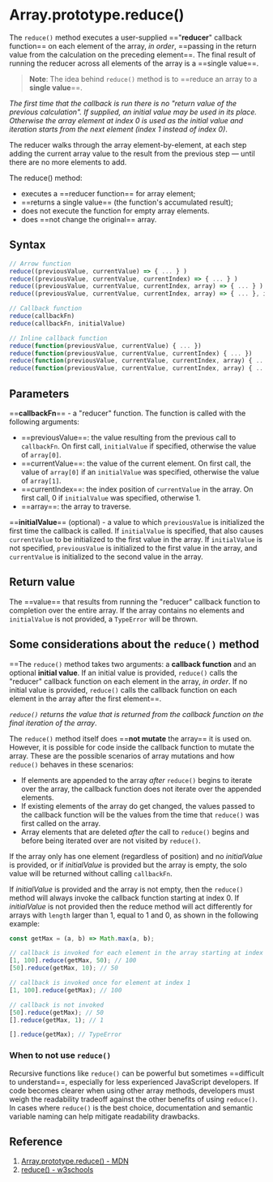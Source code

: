 # Array.prototype.reduce()

The `reduce()` method executes a user-supplied =="**reducer**" callback function== on each element of the array, _in order_, ==passing in the return value from the calculation on the preceding element==. The final result of running the reducer across all elements of the array is a ==single value==.

> **Note**: The idea behind `reduce()` method is to ==reduce an array to a **single value**==.

_The first time that the callback is run there is no "return value of the previous calculation". If supplied, an initial value may be used in its place. Otherwise the array element at index 0 is used as the initial value and iteration starts from the next element (index 1 instead of index 0)_.

The reducer walks through the array element-by-element, at each step adding the current array value to the result from the previous step — until there are no more elements to add.

The reduce() method:

- executes a ==reducer function== for array element;
- ==returns a single value== (the function's accumulated result);
- does not execute the function for empty array elements.
- does ==not change the original== array.

## Syntax

```js
// Arrow function
reduce((previousValue, currentValue) => { ... } )
reduce((previousValue, currentValue, currentIndex) => { ... } )
reduce((previousValue, currentValue, currentIndex, array) => { ... } )
reduce((previousValue, currentValue, currentIndex, array) => { ... }, initialValue)

// Callback function
reduce(callbackFn)
reduce(callbackFn, initialValue)

// Inline callback function
reduce(function(previousValue, currentValue) { ... })
reduce(function(previousValue, currentValue, currentIndex) { ... })
reduce(function(previousValue, currentValue, currentIndex, array) { ... })
reduce(function(previousValue, currentValue, currentIndex, array) { ... }, initialValue)
```

## Parameters

==**callbackFn**== - a "reducer" function. The function is called with the following arguments:

- ==previousValue==: the value resulting from the previous call to `callbackFn`. On first call, `initialValue` if specified, otherwise the value of `array[0]`.
- ==currentValue==: the value of the current element. On first call, the value of `array[0]` if an `initialValue` was specified, otherwise the value of `array[1]`.
- ==currentIndex==: the index position of `currentValue` in the array. On first call, 0 if `initialValue` was specified, otherwise 1.
- ==array==: the array to traverse.

==**initialValue**== (optional) - a value to which `previousValue` is initialized the first time the callback is called. If `initialValue` is specified, that also causes `currentValue` to be initialized to the first value in the array. If `initialValue` is not specified, `previousValue` is initialized to the first value in the array, and `currentValue` is initialized to the second value in the array.

## Return value

The ==value== that results from running the "reducer" callback function to completion over the entire array. If the array contains no elements and `initialValue` is not provided, a `TypeError` will be thrown.

## Some considerations about the `reduce()` method

==The `reduce()` method takes two arguments: a **callback function** and an optional **initial value**. If an initial value is provided, `reduce()` calls the "reducer" callback function on each element in the array, _in order_. If no initial value is provided, `reduce()` calls the callback function on each element in the array after the first element==.

_`reduce()` returns the value that is returned from the callback function on the final iteration of the array_.

The `reduce()` method itself does ==**not mutate** the array== it is used on. However, it is possible for code inside the callback function to mutate the array. These are the possible scenarios of array mutations and how `reduce()` behaves in these scenarios:

- If elements are appended to the array _after_ `reduce()` begins to iterate over the array, the callback function does not iterate over the appended elements.
- If existing elements of the array do get changed, the values passed to the callback function will be the values from the time that `reduce()` was first called on the array.
- Array elements that are deleted _after_ the call to `reduce()` begins and before being iterated over are not visited by `reduce()`.

If the array only has one element (regardless of position) and no _initialValue_ is provided, or if _initialValue_ is provided but the array is empty, the solo value will be returned without calling `callbackFn`.

If _initialValue_ is provided and the array is not empty, then the `reduce()` method will always invoke the callback function starting at index 0. If _initialValue_ is not provided then the reduce method will act differently for arrays with `length` larger than 1, equal to 1 and 0, as shown in the following example:

```js
const getMax = (a, b) => Math.max(a, b);

// callback is invoked for each element in the array starting at index 0
[1, 100].reduce(getMax, 50); // 100
[50].reduce(getMax, 10); // 50

// callback is invoked once for element at index 1
[1, 100].reduce(getMax); // 100

// callback is not invoked
[50].reduce(getMax); // 50
[].reduce(getMax, 1); // 1

[].reduce(getMax); // TypeError
```

### When to not use `reduce()`

Recursive functions like `reduce()` can be powerful but sometimes ==difficult to understand==, especially for less experienced JavaScript developers. If code becomes clearer when using other array methods, developers must weigh the readability tradeoff against the other benefits of using `reduce()`. In cases where `reduce()` is the best choice, documentation and semantic variable naming can help mitigate readability drawbacks.

## Reference

1. [Array.prototype.reduce() - MDN](https://developer.mozilla.org/en-US/docs/Web/JavaScript/Reference/Global_Objects/Array/reduce)
2. [reduce() - w3schools](https://www.w3schools.com/jsref/jsref_reduce.asp)
